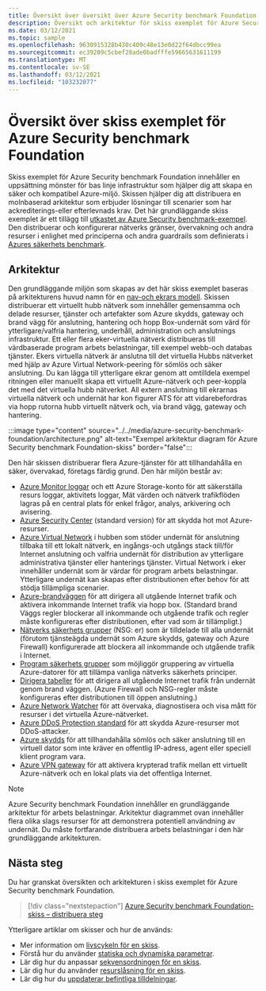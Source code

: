 ```yaml
---
title: Översikt över översikt över Azure Security benchmark Foundation-exempel
description: Översikt och arkitektur för skiss exemplet för Azure Security benchmark Foundation.
ms.date: 03/12/2021
ms.topic: sample
ms.openlocfilehash: 9630915328b430c409c48e13e0d22f64dbcc99ea
ms.sourcegitcommit: ec39209c5cbef28ade0badfffe59665631611199
ms.translationtype: MT
ms.contentlocale: sv-SE
ms.lasthandoff: 03/12/2021
ms.locfileid: "103232077"
---
```

# <a name="overview-of-the-azure-security-benchmark-foundation-blueprint-sample"></a>Översikt över skiss exemplet för Azure Security benchmark Foundation

Skiss exemplet för Azure Security benchmark Foundation innehåller en uppsättning mönster för bas linje infrastruktur som hjälper dig att skapa en säker och kompatibel Azure-miljö. Skissen hjälper dig att distribuera en molnbaserad arkitektur som erbjuder lösningar till scenarier som har ackrediterings-eller efterlevnads krav. Det här grundläggande skiss exemplet är ett tillägg till [utkastet av Azure Security benchmark-exempel](../azure-security-benchmark.md). Den distribuerar och konfigurerar nätverks gränser, övervakning och andra resurser i enlighet med principerna och andra guardrails som definierats i [Azures säkerhets benchmark](../../../../security/benchmarks/index.yml).

## <a name="architecture"></a>Arkitektur

Den grundläggande miljön som skapas av det här skiss exemplet baseras på arkitekturens huvud namn för en [nav-och ekrars modell](/azure/architecture/reference-architectures/hybrid-networking/hub-spoke).
Skissen distribuerar ett virtuellt hubb nätverk som innehåller gemensamma och delade resurser, tjänster och artefakter som Azure skydds, gateway och brand vägg för anslutning, hantering och hopp Box-undernät som värd för ytterligare/valfria hantering, underhåll, administration och anslutnings infrastruktur. Ett eller flera eker-virtuella nätverk distribueras till värdbaserade program arbets belastningar, till exempel webb-och databas tjänster. Ekers virtuella nätverk är anslutna till det virtuella Hubbs nätverket med hjälp av Azure Virtual Network-peering för sömlös och säker anslutning. Du kan lägga till ytterligare ekrar genom att omtilldela exempel ritningen eller manuellt skapa ett virtuellt Azure-nätverk och peer-koppla det med det virtuella hubb nätverket. All extern anslutning till ekrarnas virtuella nätverk och undernät har kon figurer ATS för att vidarebefordras via hopp rutorna hubb virtuellt nätverk och, via brand vägg, gateway och hantering.

:::image type="content" source="../../media/azure-security-benchmark-foundation/architecture.png" alt-text="Exempel arkitektur diagram för Azure Security benchmark Foundation-skiss" border="false":::

Den här skissen distribuerar flera Azure-tjänster för att tillhandahålla en säker, övervakad, företags färdig grund. Den här miljön består av:

- [Azure Monitor loggar](../../../../azure-monitor/logs/data-platform-logs.md) och ett Azure Storage-konto för att säkerställa resurs loggar, aktivitets loggar, Mät värden och nätverk trafikflöden lagras på en central plats för enkel frågor, analys, arkivering och avisering.
- [Azure Security Center](../../../../security-center/security-center-introduction.md) (standard version) för att skydda hot mot Azure-resurser.
- [Azure Virtual Network](../../../../virtual-network/virtual-networks-overview.md) i hubben som stöder undernät för anslutning tillbaka till ett lokalt nätverk, en ingångs-och utgångs stack till/för Internet anslutning och valfria undernät för distribution av ytterligare administrativa tjänster eller hanterings tjänster. Virtual Network i eker innehåller undernät som är värdar för program arbets belastningar. Ytterligare undernät kan skapas efter distributionen efter behov för att stödja tillämpliga scenarier.
- [Azure-brandväggen](../../../../firewall/overview.md) för att dirigera all utgående Internet trafik och aktivera inkommande Internet trafik via hopp box. (Standard brand Väggs regler blockerar all inkommande och utgående trafik och regler måste konfigureras efter distributionen, efter vad som är tillämpligt.)
- [Nätverks säkerhets grupper](../../../../virtual-network/network-security-group-how-it-works.md) (NSG: er) som är tilldelade till alla undernät (förutom tjänsteägda undernät som Azure skydds, gateway och Azure Firewall) konfigurerade att blockera all inkommande och utgående trafik i Internet.
- [Program säkerhets grupper](../../../../virtual-network/application-security-groups.md) som möjliggör gruppering av virtuella Azure-datorer för att tillämpa vanliga nätverks säkerhets principer.
- [Dirigera tabeller](../../../../virtual-network/manage-route-table.md) för att dirigera all utgående Internet trafik från undernät genom brand väggen. (Azure Firewall och NSG-regler måste konfigureras efter distributionen till öppen anslutning.)
- [Azure Network Watcher](../../../../network-watcher/network-watcher-monitoring-overview.md) för att övervaka, diagnostisera och visa mått för resurser i det virtuella Azure-nätverket.
- [Azure DDoS Protection standard](../../../../ddos-protection/ddos-protection-overview.md) för att skydda Azure-resurser mot DDoS-attacker.
- [Azure skydds](../../../../bastion/bastion-overview.md) för att tillhandahålla sömlös och säker anslutning till en virtuell dator som inte kräver en offentlig IP-adress, agent eller speciell klient program vara.
- [Azure VPN gateway](../../../../vpn-gateway/vpn-gateway-about-vpngateways.md) för att aktivera krypterad trafik mellan ett virtuellt Azure-nätverk och en lokal plats via det offentliga Internet.

> [!NOTE] 
> Azure Security benchmark Foundation innehåller en grundläggande arkitektur för arbets belastningar. Arkitektur diagrammet ovan innehåller flera olika slags resurser för att demonstrera potentiell användning av undernät. Du måste fortfarande distribuera arbets belastningar i den här grundläggande arkitekturen.

## <a name="next-steps"></a>Nästa steg

Du har granskat översikten och arkitekturen i skiss exemplet för Azure Security benchmark Foundation.

> [!div class="nextstepaction"]
> [Azure Security benchmark Foundation-skiss – distribuera steg](./deploy.md)

Ytterligare artiklar om skisser och hur de används:

- Mer information om [livscykeln för en skiss](../../concepts/lifecycle.md).
- Förstå hur du använder [statiska och dynamiska parametrar](../../concepts/parameters.md).
- Lär dig hur du anpassar [sekvensordningen för en skiss](../../concepts/sequencing-order.md).
- Lär dig hur du använder [resurslåsning för en skiss](../../concepts/resource-locking.md).
- Lär dig hur du [uppdaterar befintliga tilldelningar](../../how-to/update-existing-assignments.md).